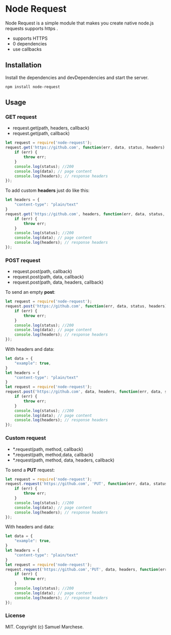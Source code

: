 # Node Request


Node Request is a simple module that makes you create native node.js requests supports https .

  - supports HTTPS
  - 0 dependencies
  - use callbacks




## Installation

Install the dependencies and devDependencies and start the server.

```code
npm install node-request
```

## Usage

### GET request
 -  request.get(path, headers, callback)
 -  request.get(path, callback)



```js
let request = require('node-request');
request.get('https://github.com', function(err, data, status, headers) {
    if (err) {
        throw err;
    }
    console.log(status); //200
    console.log(data); // page content
    console.log(headers); // response headers
});
```
To add custom **headers** just do like this:
```js
let headers = {
    "content-type": "plain/text"
}
request.get('https://github.com', headers, function(err, data, status, headers) {
    if (err) {
        throw err;
    }
    console.log(status); //200
    console.log(data); // page content
    console.log(headers); // response headers
});
```
### POST request
 -  request.post(path, callback)
 -  request.post(path, data, callback)
 -  request.post(path, data, headers, callback)

 
To send an empty **post**:
```js
let request = require('node-request');
request.post('https://github.com', function(err, data, status, headers) {
    if (err) {
        throw err;
    }
    console.log(status); //200
    console.log(data); // page content
    console.log(headers); // response headers
});
```

With headers and data:

```js
let data = {
    "example": true,
}
let headers = {
    "content-type": "plain/text"
}
let request = require('node-request');
request.post('https://github.com', data, headers, function(err, data, status, headers) {
    if (err) {
        throw err;
    }
    console.log(status); //200
    console.log(data); // page content
    console.log(headers); // response headers
});
```

### Custom request
 -  *.request(path, method, callback)
 -  *.request(path, method,data, callback)
 -  *.request(path, method, data, headers, callback)

To send a **PUT** request:
```js
let request = require('node-request');
request.request('https://github.com', 'PUT', function(err, data, status, headers) {
    if (err) {
        throw err;
    }
    console.log(status); //200
    console.log(data); // page content
    console.log(headers); // response headers
});
```

With headers and data:

```js
let data = {
    "example": true,
}
let headers = {
    "content-type": "plain/text"
}
let request = require('node-request');
request.request('https://github.com','PUT', data, headers, function(err, data, status, headers) {
    if (err) {
        throw err;
    }
    console.log(status); //200
    console.log(data); // page content
    console.log(headers); // response headers
});
```

### License

MIT. Copyright (c) Samuel Marchese.

